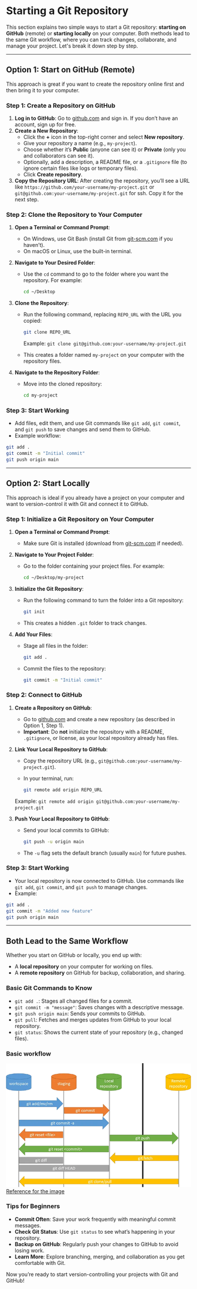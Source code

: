 # Starting a Git Repository

This section explains two simple ways to start a Git repository: **starting on GitHub** (remote) or **starting locally** on your computer. Both methods lead to the same Git workflow, where you can track changes, collaborate, and manage your project. Let's break it down step by step.

---

## Option 1: Start on GitHub (Remote)

This approach is great if you want to create the repository online first and then bring it to your computer.

### Step 1: Create a Repository on GitHub

1. **Log in to GitHub**: Go to [github.com](https://github.com) and sign in. If you don’t have an account, sign up for free.
2. **Create a New Repository**:
      - Click the **+** icon in the top-right corner and select **New repository**.
      - Give your repository a name (e.g., `my-project`).
      - Choose whether it’s **Public** (anyone can see it) or **Private** (only you and collaborators can see it).
      - Optionally, add a description, a README file, or a `.gitignore` file (to ignore certain files like logs or temporary files).
      - Click **Create repository**.
3. **Copy the Repository URL**: After creating the repository, you’ll see a URL like `https://github.com/your-username/my-project.git` or `git@github.com:your-username/my-project.git` for ssh. Copy it for the next step.

### Step 2: Clone the Repository to Your Computer

1. **Open a Terminal or Command Prompt**:
      - On Windows, use Git Bash (install Git from [git-scm.com](https://git-scm.com) if you haven’t).
      - On macOS or Linux, use the built-in terminal.
2. **Navigate to Your Desired Folder**:
      - Use the `cd` command to go to the folder where you want the repository. For example:

         ```bash
         cd ~/Desktop
         ```

3. **Clone the Repository**:
      - Run the following command, replacing `REPO_URL` with the URL you copied:

         ```bash
         git clone REPO_URL
         ```

         Example: `git clone git@github.com:your-username/my-project.git`
      - This creates a folder named `my-project` on your computer with the repository files.

4. **Navigate to the Repository Folder**:
      - Move into the cloned repository:

         ```bash
         cd my-project
         ```

### Step 3: Start Working

- Add files, edit them, and use Git commands like `git add`, `git commit`, and `git push` to save changes and send them to GitHub.
- Example workflow:

```bash
git add .
git commit -m "Initial commit"
git push origin main
```

---

## Option 2: Start Locally

This approach is ideal if you already have a project on your computer and want to version-control it with Git and connect it to GitHub.

### Step 1: Initialize a Git Repository on Your Computer

1. **Open a Terminal or Command Prompt**:
      - Make sure Git is installed (download from [git-scm.com](https://git-scm.com) if needed).
2. **Navigate to Your Project Folder**:
      - Go to the folder containing your project files. For example:

         ```bash
         cd ~/Desktop/my-project
         ```

3. **Initialize the Git Repository**:
      - Run the following command to turn the folder into a Git repository:

         ```bash
         git init
         ```

      - This creates a hidden `.git` folder to track changes.

4. **Add Your Files**:
      - Stage all files in the folder:

         ```bash
         git add .
         ```

      - Commit the files to the repository:

         ```bash
         git commit -m "Initial commit"
         ```

### Step 2: Connect to GitHub

1. **Create a Repository on GitHub**:
      - Go to [github.com](https://github.com) and create a new repository (as described in Option 1, Step 1).
      - **Important**: Do **not** initialize the repository with a README, `.gitignore`, or license, as your local repository already has files.

2. **Link Your Local Repository to GitHub**:
      - Copy the repository URL (e.g., `git@github.com:your-username/my-project.git`).
      - In your terminal, run:

         ```bash
         git remote add origin REPO_URL
         ```

      Example: `git remote add origin git@github.com:your-username/my-project.git`

3. **Push Your Local Repository to GitHub**:
      - Send your local commits to GitHub:

         ```bash
         git push -u origin main
         ```

      - The `-u` flag sets the default branch (usually `main`) for future pushes.

### Step 3: Start Working

- Your local repository is now connected to GitHub. Use commands like `git add`, `git commit`, and `git push` to manage changes.
- Example:

```bash
git add .
git commit -m "Added new feature"
git push origin main
```

---

## Both Lead to the Same Workflow

Whether you start on GitHub or locally, you end up with:

- A **local repository** on your computer for working on files.
- A **remote repository** on GitHub for backup, collaboration, and sharing.

### Basic Git Commands to Know

- `git add .`: Stages all changed files for a commit.
- `git commit -m "message"`: Saves changes with a descriptive message.
- `git push origin main`: Sends your commits to GitHub.
- `git pull`: Fetches and merges updates from GitHub to your local repository.
- `git status`: Shows the current state of your repository (e.g., changed files).

### Basic workflow

![Basic workflow](https://github.com/nirajan10/C-notes/blob/main/images/git_workflow.png?raw=true)
[Reference for the image](https://medium.com/@humera.rk/top-25-basic-git-commands-to-know-as-a-software-tester-sdet-46d82335fba3)

### Tips for Beginners

- **Commit Often**: Save your work frequently with meaningful commit messages.
- **Check Git Status**: Use `git status` to see what’s happening in your repository.
- **Backup on GitHub**: Regularly push your changes to GitHub to avoid losing work.
- **Learn More**: Explore branching, merging, and collaboration as you get comfortable with Git.

Now you’re ready to start version-controlling your projects with Git and GitHub!
